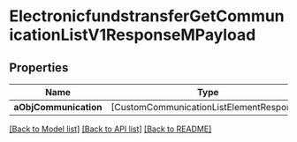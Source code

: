 # ElectronicfundstransferGetCommunicationListV1ResponseMPayload

## Properties
Name | Type | Description | Notes
------------ | ------------- | ------------- | -------------
**aObjCommunication** | [CustomCommunicationListElementResponse] |  | 

[[Back to Model list]](../README.md#documentation-for-models) [[Back to API list]](../README.md#documentation-for-api-endpoints) [[Back to README]](../README.md)


